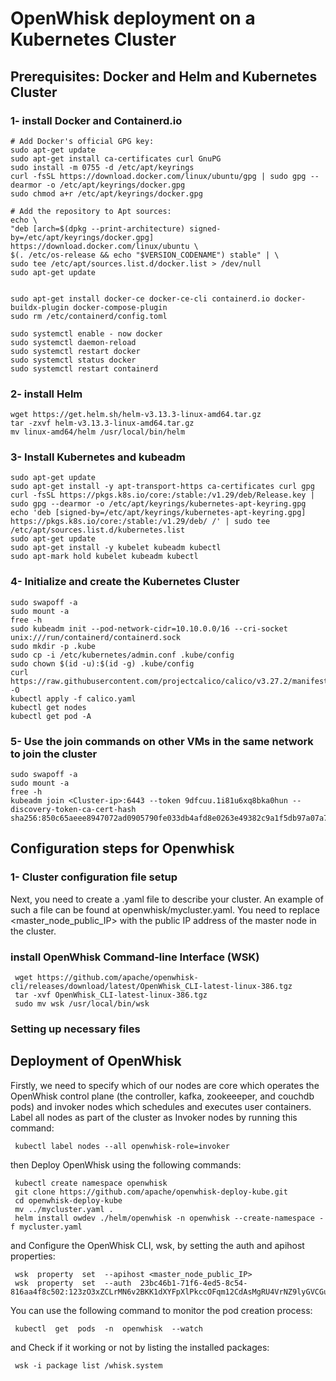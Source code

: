 # OpenWhisk deployment on a Kubernetes Cluster
 ## Prerequisites: Docker and Helm and Kubernetes Cluster
  ### 1- install Docker and Containerd.io
    # Add Docker's official GPG key:
    sudo apt-get update
    sudo apt-get install ca-certificates curl GnuPG 
    sudo install -m 0755 -d /etc/apt/keyrings
    curl -fsSL https://download.docker.com/linux/ubuntu/gpg | sudo gpg --dearmor -o /etc/apt/keyrings/docker.gpg
    sudo chmod a+r /etc/apt/keyrings/docker.gpg
    
    # Add the repository to Apt sources:
    echo \
    "deb [arch=$(dpkg --print-architecture) signed-by=/etc/apt/keyrings/docker.gpg] https://download.docker.com/linux/ubuntu \
    $(. /etc/os-release && echo "$VERSION_CODENAME") stable" | \
    sudo tee /etc/apt/sources.list.d/docker.list > /dev/null
    sudo apt-get update
   

    sudo apt-get install docker-ce docker-ce-cli containerd.io docker-buildx-plugin docker-compose-plugin
    sudo rm /etc/containerd/config.toml

    sudo systemctl enable - now docker
    sudo systemctl daemon-reload
    sudo systemctl restart docker
    sudo systemctl status docker
    sudo systemctl restart containerd

 
### 2- install Helm
    wget https://get.helm.sh/helm-v3.13.3-linux-amd64.tar.gz
    tar -zxvf helm-v3.13.3-linux-amd64.tar.gz
    mv linux-amd64/helm /usr/local/bin/helm

### 3- Install Kubernetes and kubeadm
    sudo apt-get update
    sudo apt-get install -y apt-transport-https ca-certificates curl gpg
    curl -fsSL https://pkgs.k8s.io/core:/stable:/v1.29/deb/Release.key | sudo gpg --dearmor -o /etc/apt/keyrings/kubernetes-apt-keyring.gpg
    echo 'deb [signed-by=/etc/apt/keyrings/kubernetes-apt-keyring.gpg] https://pkgs.k8s.io/core:/stable:/v1.29/deb/ /' | sudo tee /etc/apt/sources.list.d/kubernetes.list
    sudo apt-get update
    sudo apt-get install -y kubelet kubeadm kubectl
    sudo apt-mark hold kubelet kubeadm kubectl



### 4- Initialize and create the Kubernetes Cluster
    sudo swapoff -a
    sudo mount -a
    free -h
    sudo kubeadm init --pod-network-cidr=10.10.0.0/16 --cri-socket unix:///run/containerd/containerd.sock
    sudo mkdir -p .kube
    sudo cp -i /etc/kubernetes/admin.conf .kube/config
    sudo chown $(id -u):$(id -g) .kube/config
    curl https://raw.githubusercontent.com/projectcalico/calico/v3.27.2/manifests/calico.yaml -O
    kubectl apply -f calico.yaml
    kubectl get nodes
    kubectl get pod -A
    
 ### 5- Use the join commands on other VMs in the same network to join the cluster
    sudo swapoff -a
    sudo mount -a
    free -h
    kubeadm join <Cluster-ip>:6443 --token 9dfcuu.1i81u6xq8bka0hun --discovery-token-ca-cert-hash sha256:850c65aeee8947072ad0905790fe033db4afd8e0263e49382c9a1f5db97a07a7
   
  ## Configuration steps for Openwhisk
  ### 1- Cluster configuration file setup 
   Next, you need to create a .yaml file to describe your cluster. An example of such a file can be found at openwhisk/mycluster.yaml. You need to replace <master_node_public_IP> with the public IP address of the master node in the cluster.  

### install OpenWhisk Command-line Interface (WSK)

     wget https://github.com/apache/openwhisk-cli/releases/download/latest/OpenWhisk_CLI-latest-linux-386.tgz
     tar -xvf OpenWhisk_CLI-latest-linux-386.tgz
     sudo mv wsk /usr/local/bin/wsk

### Setting up necessary files

## Deployment of OpenWhisk
 Firstly, we need to specify which of our nodes are core which operates the OpenWhisk control plane (the controller, kafka, zookeeeper, and couchdb pods) and invoker nodes which schedules and executes user containers.
 Label all nodes as part of the cluster as Invoker nodes by running this command:
 
     kubectl label nodes --all openwhisk-role=invoker
 then Deploy OpenWhisk using the following commands:
 
     kubectl create namespace openwhisk
     git clone https://github.com/apache/openwhisk-deploy-kube.git
     cd openwhisk-deploy-kube
     mv ../mycluster.yaml .
     helm install owdev ./helm/openwhisk -n openwhisk --create-namespace -f mycluster.yaml

 and Configure the OpenWhisk CLI, wsk, by setting the auth and apihost properties:
 
     wsk  property  set  --apihost <master_node_public_IP>
     wsk  property  set  --auth  23bc46b1-71f6-4ed5-8c54-816aa4f8c502:123zO3xZCLrMN6v2BKK1dXYFpXlPkccOFqm12CdAsMgRU4VrNZ9lyGVCGuMDGIwP

You can use the following command to monitor the pod creation process:

     kubectl  get  pods  -n  openwhisk  --watch
    
and  Check if it working or not by listing the installed packages:

     wsk -i package list /whisk.system
